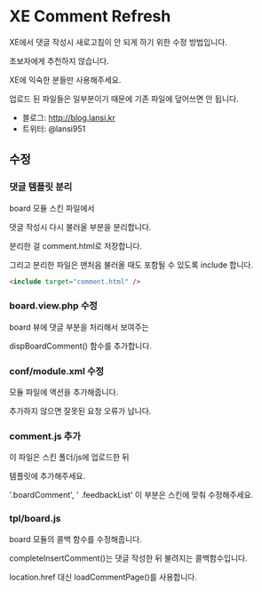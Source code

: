 # XE Comment Refresh
XE에서 댓글 작성시 새로고침이 안 되게 하기 위한 수정 방법입니다.

초보자에게 추천하지 않습니다.

XE에 익숙한 분들만 사용해주세요.

업로드 된 파일들은 일부분이기 때문에 기존 파일에 덮어쓰면 안 됩니다.

* 블로그: http://blog.lansi.kr
* 트위터: @lansi951

## 수정
### 댓글 템플릿 분리
board 모듈 스킨 파일에서 

댓글 작성시 다시 불러올 부분을 분리합니다.

분리한 걸 comment.html로 저장합니다.

그리고 분리한 파일은 맨처음 불러올 때도 포함될 수 있도록 include 합니다.

```html
<include target="comment.html" />
```

### board.view.php 수정
board 뷰에 댓글 부분을 처리해서 보여주는

dispBoardComment() 함수를 추가합니다.

### conf/module.xml 수정
모듈 파일에 액션을 추가해줍니다.

추가하지 않으면 잘못된 요청 오류가 납니다.

### comment.js 추가
이 파일은 스킨 폴더/js에 업로드한 뒤

템플릿에 추가해주세요.

'.boardComment', ' .feedbackList' 이 부분은 스킨에 맞춰 수정해주세요.

### tpl/board.js
board 모듈의 콜백 함수를 수정해줍니다.

completeInsertComment()는 댓글 작성한 뒤 불려지는 콜백함수입니다.

location.href 대신 loadCommentPage()를 사용합니다.
